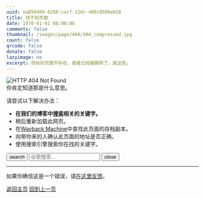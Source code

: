 ```yaml
---
uuid: ea856968-8286-cacf-12dc-408c050be618
title: 找不到页面
date: 1970-01-01 08:00:00
comments: false
thumbnail: /images/page/404/404_compressed.jpg
count: false
qrcode: false
donate: false
lazyimage: no
excerpt: 目标的页面不存在，或者已经被删除了。就这些。
---
```


<!--
<style>
        * {
            margin: 0;
            padding: 0;
        }
        .search-box {
            position: absolute;
            top: 50%;
            left: 50%;
            transform: translate(-50%,-50%);
            border-radius: 25px;
            height: 40px;
            padding: 10px;
            background-color: #CCC;
        }
        .search-box:hover>.search {
            width: 200px;
            padding: 0 6px;
        }
        .search-box:hover>.search-cli {
            transform: rotateX(360deg);
            transition: 0.8s;
        }
        .search-cli {
            float: right;
            width: 40px;
            height: 40px;
            border: none;
            border-radius: 50%;
            display: flex;
            justify-content: center;
            align-items: center;
            transition: 0.4s;
            background-color: #CCC;
        }
        .search {
            border: none;
            background: none;
            outline: none;
            float: left;
            padding:0;
            color: white;
            font-size: 16px;
            line-height: 40px;
            transition: 0.4s;
            width: 0;

        }

    </style>
    -->


<img class="mdui-icon" src="https://img.shields.io/badge/_Error-404_Not_Found-red?logo=data:image/svg+xml;base64,PHN2ZyB4bWxucz0iaHR0cDovL3d3dy53My5vcmcvMjAwMC9zdmciIHdpZHRoPSIxMjgiIGhlaWdodD0iMTI4IiB2aWV3Qm94PSIwIDAgMjQgMjQiPjxwYXRoIGZpbGw9IiNmZmZmZmYiIGQ9Ik0xMyAxNGgtMlY5aDJtMCA5aC0ydi0yaDJNMSAyMWgyMkwxMiAyeiIvPjwvc3ZnPg==" alt="HTTP 404 Not Found" mdui-tooltip="{content: '请求的网页中找不到指定的文档。指定的路径不存在。', position: 'top'}">

<br>

<script data-pjax>
    function getRandomText() {
        const texts = [
            "点我干嘛？？？",
            "你可真够无聊的。。。。",
            "你没有什么更有价值的事要做了吗？",
            "你一定觉得很好玩。",
            "真是服了你了。",
            "再点变猫娘（",
            "再点让你飞起来（",
            "再点开你盒了奥，我可知道你ip是127.0.0.1",
            "无语，和你没法交流，典型的无聊思维",
            "点这不能帮助你找到你要去的地方。",
            "我可没那么多功夫设计彩蛋...",
            "站长可闲了，你不如去找他聊天...",
            "你是不是想找点乐子？",
            "捐赠解锁此页原始内容(逃",
            "看来你不知道那是什么意思。",
            "<-_<-",
            "->_->",
            "你开心就好。",
            "Kernel panic - not syncing: Attempted to kill init!",
            "Something Wrong (999)",
            "Just do it(R).  ",
            "I use Arch BTW...",
            "你真的会看这些吗...",
            "java.lang.NullPointerException",
            "Traceback (most recent call last):",
            "(／‵Д′)／~ ╧╧",
            "(╯‵□′)╯︵┴─┴",
            "(´_ゝ`)",
            "¯\\_(ツ)_/¯",
            "Illegal instruction (core dumped)",
            "Bash: No such file or directory.",
            "Segmentation fault (core dumped)",
            "java.lang.OutOfMemoryError",
            "java.lang.FileNotFoundException",
            "Error: ENOENT: no such file or directory",
            "Warning: file_get_contents(): failed to open stream: No such file or directory.",
            "open: No such file or directory",
            "std::ifstream::failure: No such file or directory",
            "open: no such file or directory at /?",
            "thread 'main' panicked at 'called `Result::unwrap()` on an `Err` value: Os { code: 2, kind: NotFound, message: No such file or directory }'",
            "FileNotFoundError: [Errno 2] No such file or directory.",
            "好吧，我还没想好要说点啥..."
        ];
        return texts[Math.floor(Math.random() * texts.length)];
    }

    function replaceText() {
        let easter_str = getRandomText();
        window.navigator.vibrate(200);
        document.getElementById("random-text").innerText = easter_str;
    }

</script>

<div class="mdui-hoverable" style="display: inline-block;">
<span id="random-text" style="color: inherit; cursor: pointer;" onclick="replaceText()" mdui-tooltip="{content: '点我试试（'}">你肯定知道那是什么意思。</span>
</div>
<br>

请尝试以下解决办法：

- **在我们的博客中<a href="javascript:;" mdui-dialog="{target: '#search'}" mdui-tooltip="{content: '搜索'}">搜索</a>相关的关键字。**
- 稍后重新加载此网页。
- 在[Wayback Machine](https://web.archive.org/web/20240000000000*/blog.stevezmt.top)中查找此页面的存档副本。
- 向带你来的人确认此页面的地址是否正确。
- 使用搜索引擎搜索你在找的关键字。  
<div class="mdui-textfield mdui-textfield-expandable">
    <div class="mdui-textfield mdui-textfield-expandable">
        <button class="mdui-textfield-icon mdui-btn mdui-btn-icon mdui-btn-small" onclick="searchGoogle()">
            <i class="mdui-icon material-icons">search</i>
        </button>
        <input class="mdui-textfield-input mdui-textfield-input-small" type="text" id="google-search" placeholder="谷歌搜索..." onkeydown="if(event.key === 'Enter') searchGoogle()" onfocus="this.parentElement.classList.add('mdui-hoverable')" onblur="this.parentElement.classList.remove('mdui-hoverable')"/>
        <button class="mdui-textfield-close mdui-btn mdui-btn-icon mdui-btn-small">
            <i class="mdui-icon material-icons">close</i>
        </button>
    </div>
</div>
<script data-pjax>
    function searchGoogle() {
        const query = document.getElementById('google-search').value;
        if (query) {
            window.open(`https://www.google.com/search?q=${encodeURIComponent(query)}`, '_blank');
        }
    }
</script>  

---

如果你确信这是一个错误，请[在这里反馈](https://github.com/stevezmtstudios/articles/issues/new/choose)。

[返回主页](/)
[回到上一页](javascript:history.back())
